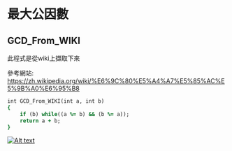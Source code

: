 # 最大公因數

## GCD_From_WIKI

 此程式是從wiki上擷取下來
 
 參考網站: https://zh.wikipedia.org/wiki/%E6%9C%80%E5%A4%A7%E5%85%AC%E5%9B%A0%E6%95%B8

```ruby
int GCD_From_WIKI(int a, int b)
{
	if (b) while((a %= b) && (b %= a));
	return a + b;
}
```

[![Alt text](https://img.youtube.com/vi/JpMTS_PM1ws/0.jpg)](https://www.youtube.com/watch?v=JpMTS_PM1ws)
